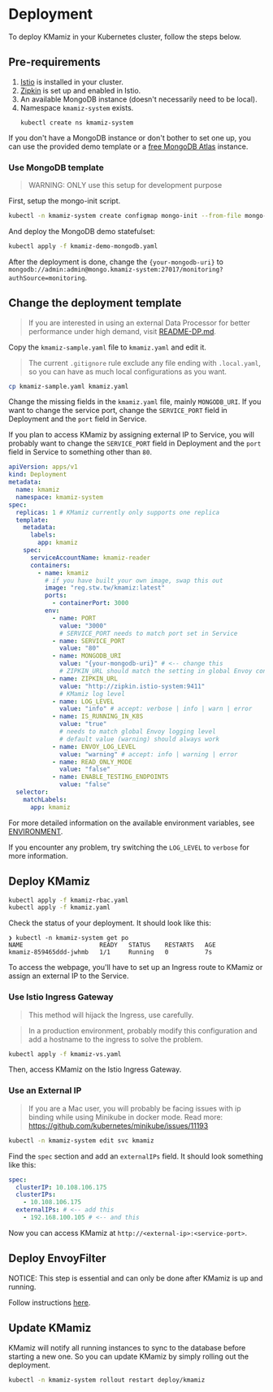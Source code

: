 # Deployment

To deploy KMamiz in your Kubernetes cluster, follow the steps below.

## Pre-requirements

1. [Istio](https://istio.io/latest/docs/setup/getting-started/) is installed in your cluster.
2. [Zipkin](https://istio.io/latest/docs/ops/integrations/zipkin/) is set up and enabled in Istio.
3. An available MongoDB instance (doesn't necessarily need to be local).
4. Namespace `kmamiz-system` exists.
   ```
   kubectl create ns kmamiz-system
   ```

If you don't have a MongoDB instance or don't bother to set one up, you can use the provided demo template or a [free MongoDB Atlas](https://www.mongodb.com/atlas/database) instance.

### Use MongoDB template

> WARNING: ONLY use this setup for development purpose

First, setup the mongo-init script.

```bash
kubectl -n kmamiz-system create configmap mongo-init --from-file mongo-init.js
```

And deploy the MongoDB demo statefulset:

```bash
kubectl apply -f kmamiz-demo-mongodb.yaml
```

After the deployment is done, change the `{your-mongodb-uri}` to `mongodb://admin:admin@mongo.kmamiz-system:27017/monitoring?authSource=monitoring`.

## Change the deployment template
> If you are interested in using an external Data Processor for better performance under high demand, visit [README-DP.md](README-DP.md).

Copy the `kmamiz-sample.yaml` file to `kmamiz.yaml` and edit it.
> The current `.gitignore` rule exclude any file ending with `.local.yaml`, so you can have as much local configurations as you want.

```bash
cp kmamiz-sample.yaml kmamiz.yaml
```

Change the missing fields in the `kmamiz.yaml` file, mainly `MONGODB_URI`. If you want to change the service port, change the `SERVICE_PORT` field in Deployment and the `port` field in Service.

If you plan to access KMamiz by assigning external IP to Service, you will probably want to change the `SERVICE_PORT` field in Deployment and the `port` field in Service to something other than `80`.

```yaml
apiVersion: apps/v1
kind: Deployment
metadata:
  name: kmamiz
  namespace: kmamiz-system
spec:
  replicas: 1 # KMamiz currently only supports one replica
  template:
    metadata:
      labels:
        app: kmamiz
    spec:
      serviceAccountName: kmamiz-reader
      containers:
        - name: kmamiz
          # if you have built your own image, swap this out
          image: "reg.stw.tw/kmamiz:latest"
          ports:
            - containerPort: 3000
          env:
            - name: PORT
              value: "3000"
              # SERVICE_PORT needs to match port set in Service
            - name: SERVICE_PORT
              value: "80"
            - name: MONGODB_URI
              value: "{your-mongodb-uri}" # <-- change this
              # ZIPKIN_URL should match the setting in global Envoy configuration
            - name: ZIPKIN_URL
              value: "http://zipkin.istio-system:9411"
              # KMamiz log level
            - name: LOG_LEVEL
              value: "info" # accept: verbose | info | warn | error
            - name: IS_RUNNING_IN_K8S
              value: "true"
              # needs to match global Envoy logging level
              # default value (warning) should always work
            - name: ENVOY_LOG_LEVEL
              value: "warning" # accept: info | warning | error
            - name: READ_ONLY_MODE
              value: "false"
            - name: ENABLE_TESTING_ENDPOINTS
              value: "false"
  selector:
    matchLabels:
      app: kmamiz
```

For more detailed information on the available environment variables, see [ENVIRONMENT](../docs/ENVIRONMENT.md).

If you encounter any problem, try switching the `LOG_LEVEL` to `verbose` for more information.

## Deploy KMamiz

```bash
kubectl apply -f kmamiz-rbac.yaml
kubectl apply -f kmamiz.yaml
```

Check the status of your deployment. It should look like this:

```
❯ kubectl -n kmamiz-system get po
NAME                     READY   STATUS    RESTARTS   AGE
kmamiz-859465ddd-jwhmb   1/1     Running   0          7s
```

To access the webpage, you'll have to set up an Ingress route to KMamiz or assign an external IP to the Service.

### Use Istio Ingress Gateway

> This method will hijack the Ingress, use carefully.

> In a production environment, probably modify this configuration and add a hostname to the ingress to solve the problem.

```bash
kubectl apply -f kmamiz-vs.yaml
```

Then, access KMamiz on the Istio Ingress Gateway.

### Use an External IP

> If you are a Mac user, you will probably be facing issues with ip binding while using Minikube in docker mode. Read more: https://github.com/kubernetes/minikube/issues/11193

```bash
kubectl -n kmamiz-system edit svc kmamiz
```

Find the `spec` section and add an `externalIPs` field. It should look something like this:

```yaml
spec:
  clusterIP: 10.108.106.175
  clusterIPs:
    - 10.108.106.175
  externalIPs: # <-- add this
    - 192.168.100.105 # <-- and this
```

Now you can access KMamiz at `http://<external-ip>:<service-port>`.

## Deploy EnvoyFilter

NOTICE: This step is essential and can only be done after KMamiz is up and running.

Follow instructions [here](../envoy).

## Update KMamiz

KMamiz will notify all running instances to sync to the database before starting a new one. So you can update KMamiz by simply rolling out the deployment.

```bash
kubectl -n kmamiz-system rollout restart deploy/kmamiz
```
